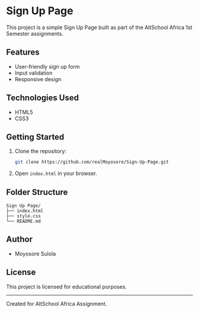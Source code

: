 # Sign Up Page

This project is a simple Sign Up Page built as part of the AltSchool Africa 1st Semester assignments.

## Features

- User-friendly sign up form
- Input validation
- Responsive design

## Technologies Used

- HTML5
- CSS3

## Getting Started

1. Clone the repository:

    ```bash
    git clone https://github.com/realMoyosore/Sign-Up-Page.git
    ```

2. Open `index.html` in your browser.

## Folder Structure

```text
Sign Up Page/
├── index.html
├── style.css
└── README.md
```

## Author

- Moyosore Sulola

## License

This project is licensed for educational purposes.

---

Created for AltSchool Africa Assignment.
